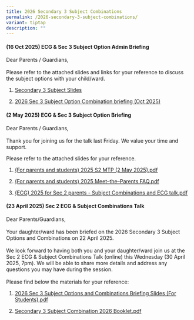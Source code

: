 ```yaml
---
title: 2026 Secondary 3 Subject Combinations
permalink: /2026-secondary-3-subject-combinations/
variant: tiptap
description: ""
---
```

<h4><strong>(16 Oct 2025) ECG &amp; Sec 3 Subject Option Admin Briefing</strong></h4>
<p>Dear Parents / Guardians,
<br>
<br>Please refer to the attached slides and links for your reference to discuss
the subject options with your child/ward.</p>
<ol data-tight="true" class="tight">
<li>
<p><a href="https://drive.google.com/drive/u/1/folders/1uMU-zcTigaLOP247r7X3Ia8z72SGUcca" rel="noopener nofollow" target="_blank">Secondary 3 Subject Slides</a>
</p>
</li>
<li>
<p><a href="https://drive.google.com/file/d/1A-4xLkZVcd0a4UaI0OcdAR3b-x4A1zUu/view?usp=drive_link" rel="noopener nofollow" target="_blank">2026 Sec 3 Subject Option Combination briefing (Oct 2025)</a>
</p>
</li>
</ol>
<h4><strong>(2 May 2025) ECG &amp; Sec 3 Subject Option Briefing</strong></h4>
<p>Dear Parents / Guardians,
<br>
<br>Thank you for joining us for the talk last Friday. We value your time
and support.</p>
<p>Please refer to the attached slides for your reference.</p>
<ol data-tight="true" class="tight">
<li>
<p><a href="/files/For_parents_and_students__2025_S2_MTP__2_May_2025_.pdf" rel="noopener nofollow" target="_blank">(For parents and students) 2025 S2 MTP (2 May 2025).pdf</a>
</p>
</li>
<li>
<p><a href="/files/For_parents_and_students__2025_Meet_the_Parents_FAQ.pdf" rel="noopener nofollow" target="_blank">(For parents and students) 2025 Meet–the–Parents FAQ.pdf</a>
</p>
</li>
<li>
<p><a href="/files/ECG__2025_for_Sec_2_parents___Subject_Comb_and_ECG_talk.pdf" rel="noopener nofollow" target="_blank">(ECG) 2025 for Sec 2 parents - Subject Combinations and ECG talk.pdf</a>
</p>
</li>
</ol>
<h4><strong>(23 April 2025) Sec 2 ECG &amp; Subject Combinations Talk</strong></h4>
<p>Dear Parents/Guardians,
<br>
<br>Your daughter/ward has been briefed on the 2026 Secondary 3 Subject Options
and Combinations on 22 April 2025.&nbsp;
<br>
<br>We look forward to having both you and your daughter/ward join us at the
Sec 2 ECG &amp; Subject Combinations Talk (online) this Wednesday (30 April
2025, 7pm). We will be able to share more details and address any questions
you may have during the session.
<br>
<br>Please find below the materials for your reference:</p>
<ol data-tight="true" class="tight">
<li>
<p><a href="/files/2026_Subject_Option__22_Apr_2025_.pdf" rel="noopener nofollow" target="_blank">2026 Sec 3 Subject Options and Combinations Briefing Slides (For Students).pdf</a>
</p>
</li>
<li>
<p><a href="/files/S3_Subject_Combination_2026_Booklet_v2.pdf" rel="noopener nofollow" target="_blank">Secondary 3 Subject Combination 2026 Booklet.pdf</a>
</p>
</li>
</ol>
<p></p>